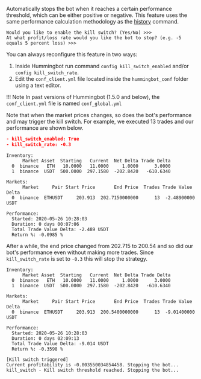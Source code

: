 Automatically stops the bot when it reaches a certain performance threshold, which can be either positive or negative. This feature uses the same performance calculation methodology as the [history](/operation/history/) command.

```
Would you like to enable the kill switch? (Yes/No) >>>
At what profit/loss rate would you like the bot to stop? (e.g. -5 equals 5 percent loss) >>>
```

You can always reconfigure this feature in two ways:

1. Inside Hummingbot run command `config kill_switch_enabled` and/or `config kill_switch_rate`.
2. Edit the `conf_client.yml` file located inside the `hummingbot_conf` folder using a text editor.

!!! Note
    In past versions of Hummingbot (1.5.0 and below), the `conf_client.yml` file is named `conf_global.yml`

Note that when the market prices changes, so does the bot's performance and may trigger the kill switch. For example, we executed 13 trades and our performance are shown below.

```json
- kill_switch_enabled: True
- kill_switch_rate: -0.3
```

```
Inventory:
      Market Asset  Starting   Current  Net Delta Trade Delta
  0  binance   ETH   10.0000   11.0000     1.0000      3.0000
  1  binance  USDT  500.0000  297.1580  -202.8420   -610.6340

Markets:
      Market     Pair Start Price       End Price  Trades Trade Value Delta
  0  binance  ETHUSDT     203.913  202.7150000000      13  -2.48900000 USDT

Performance:
  Started: 2020-05-26 10:28:03
  Duration: 0 days 00:07:06
  Total Trade Value Delta: -2.489 USDT
  Return %: -0.0985 %
```

After a while, the end price changed from 202.715 to 200.54 and so did our bot's performance even without making more trades. Since `kill_switch_rate` is set to `-0.3` this will stop the strategy.

```
Inventory:
      Market Asset  Starting   Current  Net Delta Trade Delta
  0  binance   ETH   10.0000   11.0000     1.0000      3.0000
  1  binance  USDT  500.0000  297.1580  -202.8420   -610.6340

Markets:
      Market     Pair Start Price       End Price  Trades Trade Value Delta
  0  binance  ETHUSDT     203.913  200.5400000000      13  -9.01400000 USDT

Performance:
  Started: 2020-05-26 10:28:03
  Duration: 0 days 02:09:13
  Total Trade Value Delta: -9.014 USDT
  Return %: -0.3598 %
```

```
[Kill switch triggered]
Current profitability is -0.003550034854458‬. Stopping the bot...
kill_switch - Kill switch threshold reached. Stopping the bot...
```
